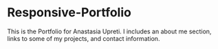 # Responsive-Portfolio
This is the Portfolio for Anastasia Upreti. I includes an about me section, links to some of my projects, and contact information.



    

